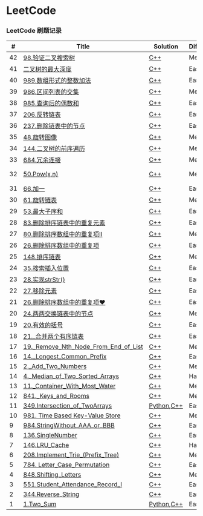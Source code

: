LeetCode
========
### LeetCode 刷题记录 

| # | Title | Solution | Difficulty | Categery |
|---| ----- | -------- | ---------- | -------  |
|42|[98.验证二叉搜索树](https://leetcode-cn.com/problems/validate-binary-search-tree/description/) |[C++](tree/98.验证二叉搜索树.cc) |Medium|BST|
|41|[二叉树的最大深度](https://leetcode-cn.com/explore/interview/card/top-interview-questions-easy/7/trees/47/) |[C++](tree/二叉树的最大深度.cc) |Easy|Tree|
|40|[989.数组形式的整数加法](https://leetcode-cn.com/contest/weekly-contest-123/problems/add-to-array-form-of-integer/) |[C++](array/989.数组形式的整数加法.cc) |Easy|加法模拟|
|39|[986.区间列表的交集](https://leetcode-cn.com/contest/weekly-contest-122/problems/interval-list-intersections/) |[C++](Array/986.区间列表的交集.cc) |Medium|TwoPointer|
|38|[985.查询后的偶数和](https://leetcode-cn.com/contest/weekly-contest-122/problems/sum-of-even-numbers-after-queries/) |[C++](array/985.查询后的偶数和.cc) |Easy|Array|
|37|[206.反转链表](https://leetcode-cn.com/problems/reverse-linked-list/description/) |[C++](List/206.反转链表.cc) |Easy|List|
|36|[237.删除链表中的节点](https://leetcode-cn.com/problems/delete-node-in-a-linked-list/description/) |[C++](List/237.删除链表中的节点.cc) |Easy|List|
|35|[48.旋转图像](https://leetcode-cn.com/problems/rotate-image/description/) |[C++](array/Matrix/48.旋转图像.cc) |Medium|Matrix|
|34|[144.二叉树的前序遍历](https://leetcode-cn.com/problems/binary-tree-preorder-traversal/description/) |[C++](tree/144.二叉树的前序遍历.cc) |Medium|Tree|
|33|[684.冗余连接](https://leetcode-cn.com/problems/redundant-connection/description/) |[C++](union_find/684.冗余连接.cc) |Medium|Union_find|
|32|[50.Pow(x,n)](https://leetcode-cn.com/problems/powx-n/description/) |[C++](Binary_Search/50.Pow(x,n).cc) |Medium|Binary Search|
|31|[66.加一](https://leetcode-cn.com/problems/plus-one/description/) |[C++](array/66.加一.cc) |Easy|Array|
|30|[61.旋转链表](https://leetcode-cn.com/problems/rotate-list/description/) |[C++](List/61.旋转链表.cc) |Medium|List|
|29|[53.最大子序和](https://leetcode-cn.com/problems/maximum-subarray/description/) |[C++](array/53.最大子序和.cc) |Easy|Array|
|28|[83.删除排序链表中的重复元素](https://leetcode-cn.com/problems/remove-duplicates-from-sorted-list/description/) |[C++](List/83.删除排序链表中的重复元素.cc) |Easy|List|
|27|[80.删除排序数组中的重复项II](https://leetcode-cn.com/problems/remove-duplicates-from-sorted-array-ii/description/) |[C++](Array/80.删除排序数组中的重复项II.cc) |Medium|Array|
|26|[26.删除排序数组中的重复项](https://leetcode-cn.com/problems/remove-duplicates-from-sorted-array/description/) |[C++](array/26.删除排序数组中的重复项.cc) |Easy|Array|
|25|[148.排序链表](https://leetcode-cn.com/problems/sort-list/description/) |[C++](List/148.排序链表.cc) |Medium|List|
|24|[35.搜索插入位置](https://leetcode-cn.com/problems/search-insert-position/description/) |[C++](array/35.搜索插入位置.cc) |Easy|Array|
|23|[28.实现strStr()](https://leetcode-cn.com/problems/implement-strstr/description/) |[C++](string/28.实现strStr().cc) |Easy|String|
|22|[27.移除元素](https://leetcode-cn.com/problems/remove-element/description/) |[C++](array/27.移除元素.cc) |Easy|Array|
|21|[26.删除排序数组中的重复项♥](https://leetcode-cn.com/problems/remove-duplicates-from-sorted-array/description/) |[C++](List/26.删除排序数组中的重复项.cc) |Easy|Array|
|20|[24.两两交换链表中的节点](https://leetcode-cn.com/problems/swap-nodes-in-pairs/description/) |[C++](List/24.两两交换链表中的节点.cc) |Medium|List|
|19|[20.有效的括号](https://leetcode-cn.com/problems/valid-parentheses/description/) |[C++](string/20.有效的括号.cc) |Easy|String|
|18|[21._合并两个有序链表](https://leetcode-cn.com/problems/merge-two-sorted-lists/description/) |[C++](List/21._合并两个有序链表.cc) |Easy|List|
|17|[19._Remove_Nth_Node_From_End_of_List](https://leetcode-cn.com/problems/remove-nth-node-from-end-of-list/description/) |[C++](List/19._Remove_Nth_Node_From_End_of_List.cc) |Medium|List|
|16|[14._Longest_Common_Prefix](https://leetcode-cn.com/problems/longest-common-prefix/description/) |[C++](string/14._Longest_Common_Prefix.cc) |Easy|string|
|15|[2._Add_Two_Numbers](https://leetcode-cn.com/problems/add-two-numbers/description/) |[C++](List/2._Add_Two_Numbers.cc) |Medium|List|
|14|[4._Median_of_Two_Sorted_Arrays](https://leetcode-cn.com/problems/median-of-two-sorted-arrays/description/) |[C++](array/4._Median_of_Two_Sorted_Arrays.cc) |Hard|array|
|13|[11._Container_With_Most_Water](https://leetcode-cn.com/problems/container-with-most-water/description/) |[C++](array/11._Container_With_Most_Water.cc) |Medium|Array|
|12|[841._Keys_and_Rooms](https://leetcode-cn.com/problems/keys-and-rooms/description/) |[C++](DFS/841._Keys_and_Rooms.cc) |Medium|DFS|
|11|[349.Intersection_of_TwoArrays](https://leetcode-cn.com/problems/intersection-of-two-arrays/description/) | [Python](./Python/array/349.Intersection_of_TwoArrays.py),[C++](./array/349.Intersection_of_Two_Arrays.cc)| Easy | Array | 
|10|[981. Time Based Key-Value Store](https://leetcode-cn.com/contest/weekly-contest-121/problems/time-based-key-value-store/) | [C++](./design/981.Time_Based_Key-Value_Store.cc)| Medium | Design | 
|9|[984.StringWithout_AAA_or_BBB](https://leetcode-cn.com/contest/weekly-contest-121/problems/string-without-aaa-or-bbb/) | [C++](./string/984.StringWithout_AAA_or_BBB.cc)| Easy | String | 
|8|[136.SingleNumber](https://leetcode-cn.com/problems/single-number/description/) | [C++](./array/136.Single_Number.cc)| Easy | Array | 
|7|[146.LRU_Cache](https://leetcode-cn.com/problems/lru-cache/description/) | [C++](./design/146.LRU_Cache.cc)| Hard | Design | 
|6|[208.Implement_Trie_(Prefix_Tree)](https://leetcode-cn.com/problems/implement-trie-prefix-tree/description/) | [C++](./design/208.Implement_Trie_(Prefix_Tree).cc)| Medium | Design | 
|5|[784. Letter_Case_Permutation](https://leetcode-cn.com/problems/letter-case-permutation/description/) | [C++](./DFS/784.Letter_Case_Permutation.cc)| Easy | DFS | 
|4|[848.Shifting_Letters](https://leetcode-cn.com/problems/shifting-letters/description/) | [C++](./string/848.Shifting_Letters.cc)| Medium | string | 
|3|[551.Student_Attendance_Record_I](https://leetcode-cn.com/problems/student-attendance-record-i/description/) | [C++](./string/551.Student_Attendance_Record_I.cc)| Easy | string | 
|2|[344.Reverse_String](https://leetcode-cn.com/problems/reverse-string/description/) | [C++](./string/344.Reverse_String.cc)| Easy | string | 
|1|[1.Two_Sum](https://leetcode-cn.com/problems/two-sum/description/) | [Python](./Python/array/two_sum.py),[C++](./array/1.two_sum.cc)| Easy | array | 
